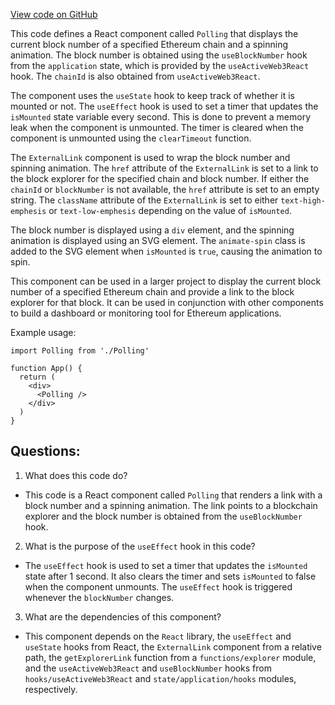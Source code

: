 [View code on GitHub](zoo-labs/zoo/blob/master/core/src/components/Polling/index.tsx)

This code defines a React component called `Polling` that displays the current block number of a specified Ethereum chain and a spinning animation. The block number is obtained using the `useBlockNumber` hook from the `application` state, which is provided by the `useActiveWeb3React` hook. The `chainId` is also obtained from `useActiveWeb3React`. 

The component uses the `useState` hook to keep track of whether it is mounted or not. The `useEffect` hook is used to set a timer that updates the `isMounted` state variable every second. This is done to prevent a memory leak when the component is unmounted. The timer is cleared when the component is unmounted using the `clearTimeout` function.

The `ExternalLink` component is used to wrap the block number and spinning animation. The `href` attribute of the `ExternalLink` is set to a link to the block explorer for the specified chain and block number. If either the `chainId` or `blockNumber` is not available, the `href` attribute is set to an empty string. The `className` attribute of the `ExternalLink` is set to either `text-high-emphesis` or `text-low-emphesis` depending on the value of `isMounted`. 

The block number is displayed using a `div` element, and the spinning animation is displayed using an SVG element. The `animate-spin` class is added to the SVG element when `isMounted` is `true`, causing the animation to spin. 

This component can be used in a larger project to display the current block number of a specified Ethereum chain and provide a link to the block explorer for that block. It can be used in conjunction with other components to build a dashboard or monitoring tool for Ethereum applications. 

Example usage:

```
import Polling from './Polling'

function App() {
  return (
    <div>
      <Polling />
    </div>
  )
}
```
## Questions: 
 1. What does this code do?
- This code is a React component called `Polling` that renders a link with a block number and a spinning animation. The link points to a blockchain explorer and the block number is obtained from the `useBlockNumber` hook.

2. What is the purpose of the `useEffect` hook in this code?
- The `useEffect` hook is used to set a timer that updates the `isMounted` state after 1 second. It also clears the timer and sets `isMounted` to false when the component unmounts. The `useEffect` hook is triggered whenever the `blockNumber` changes.

3. What are the dependencies of this component?
- This component depends on the `React` library, the `useEffect` and `useState` hooks from React, the `ExternalLink` component from a relative path, the `getExplorerLink` function from a `functions/explorer` module, and the `useActiveWeb3React` and `useBlockNumber` hooks from `hooks/useActiveWeb3React` and `state/application/hooks` modules, respectively.